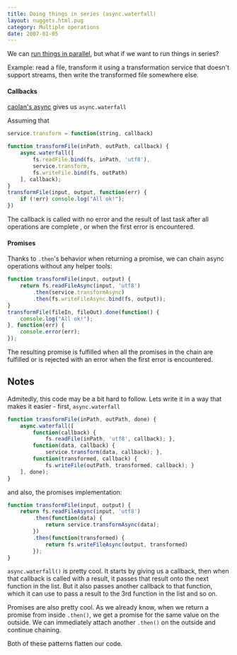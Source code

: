 ```yaml
---
title: Doing things in series (async.waterfall)
layout: nuggets.html.pug
category: Multiple operations
date: 2007-01-05
---
```


We can [run things in parallel](10-doing-things-in-parallel.html), but what if
we want to run things in series?

Example: read a file, transform it using a transformation service that doesn't
support streams, then write the transformed file somewhere else.


#### Callbacks

[caolan's async](//github.com/caolan/async) gives us `async.waterfall`

Assuming that

```js
service.transform = function(string, callback)
```

```js
function transformFile(inPath, outPath, callback) {
	async.waterfall([
		fs.readFile.bind(fs, inPath, 'utf8'),
		service.transform,
		fs.writeFile.bind(fs, outPath)
	], callback);
}
transformFile(input, output, function(err) {
	if (!err) console.log("All ok!");
})
```

The callback is called with no error and the result of last task after all operations are complete
, or when the first error is encountered.

#### Promises

Thanks to `.then`'s behavior when returning a promise, we can chain async
operations without any helper tools:

```js
function transformFile(input, output) {
	return fs.readFileAsync(input, 'utf8')
		.then(service.transformAsync)
		.then(fs.writeFileAsync.bind(fs, output));
}
transformFile(fileIn, fileOut).done(function() {
	console.log("All ok!");
}, function(err) {
	console.error(err);
});
```

The resulting promise is fulfilled when all the promises in the chain are
fulfilled or is rejected with an error when the first error is encountered.

## Notes

Admitedly, this code may be a bit hard to follow. Lets write it in a way that
makes it easier - first, `async.waterfall`

```js
function transformFile(inPath, outPath, done) {
	async.waterfall([
		function(callback) {
			fs.readFile(inPath, 'utf8', callback); },
		function(data, callback) {
			service.transform(data, callback); },
		function(transformed, callback) {
			fs.writeFile(outPath, transformed, callback); }
	], done);
}
```

and also, the promises implementation:

```js
function transformFile(input, output) {
	return fs.readFileAsync(input, 'utf8')
		.then(function(data) {
			return service.transformAsync(data);
		})
		.then(function(transformed) {
			return fs.writeFileAsync(output, transformed)
		});
}
```

`async.waterfall()` is pretty cool. It starts by giving us a callback, then
when that callback is called with a result, it passes that result onto the next
function in the list. But it also passes another callback to that function,
which it can use to pass a result to the 3rd function in the list and so on.

Promises are also pretty cool. As we already know, when we return a promise
from inside `.then()`, we get a promise for the same value on the outside. We
can  immediately attach another `.then()` on the outside and continue chaining.

Both of these patterns flatten our code.

